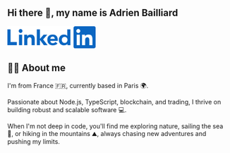 ## Hi there 👋, my name is Adrien Bailliard

[<img src="assets/linkedin.svg" height="50px">](https://www.linkedin.com/in/adrien-bailliard/)

## 🙋‍♂️ About me

I'm from France 🇫🇷, currently based in Paris 🌍.

Passionate about Node.js, TypeScript, blockchain, and trading, I thrive on building robust and scalable software 💻.

When I'm not deep in code, you'll find me exploring nature, sailing the sea 🌊, or hiking in the mountains ⛰️, always chasing new adventures and pushing my limits.
